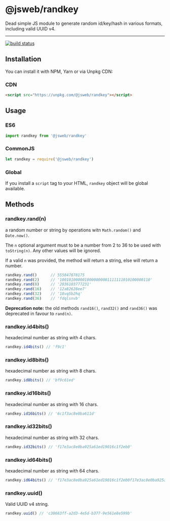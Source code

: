 # @jsweb/randkey

Dead simple JS module to generate random id/key/hash in various formats, including valid UUID v4.

***

[![build status](https://gitlab.com/webjs/randkey/badges/master/build.svg)](https://gitlab.com/webjs/randkey/commits/master)

## Installation

You can install it with NPM, Yarn or via Unpkg CDN:

### CDN

```html
<script src="https://unpkg.com/@jsweb/randkey"></script>
```

## Usage

### ES6

```javascript
import randkey from '@jsweb/randkey'
```

### CommonJS

```javascript
let randkey = require('@jsweb/randkey')
```

### Global

If you install a `script` tag to your HTML, `randkey` object will be global available.

## Methods

### randkey.rand(n)

a random number or string by operations witn `Math.random()` and `Date.now()`.

The `n` optional argument must to be a number from 2 to 36 to be used with `toString(n)`. Any other values will be ignored.

If a valid `n` was provided, the method will return a string, else will return a number.

```javascript
randkey.rand()      // 555847878175
randkey.rand(2)     // '1001010000010000000001111111010100000110'
randkey.rand(8)     // '2036103777231'
randkey.rand(16)    // '12a82628ee7'
randkey.rand(32)    // '18vq5b2hq'
randkey.rand(36)    // 'fdqlsnvb'
```

**Deprecation note:** the old methods `rand16()`, `rand32()` and `rand36()` was deprecated in favour to `rand(n)`.

### randkey.id4bits()

hexadecimal number as string with 4 chars.

```javascript
randkey.id4bits() // 'f9c1'
```

### randkey.id8bits()

hexadecimal number as string with 8 chars.

```javascript
randkey.id8bits() // 'bf9c61ed'
```

### randkey.id16bits()

hexadecimal number as string with 16 chars.

```javascript
randkey.id16bits() // '6c1f3ac8e0ba611d'
```

### randkey.id32bits()

hexadecimal number as string with 32 chars.

```javascript
randkey.id32bits() // 'f17e3ac8e0ba925a61ed19016c1f2eb0'
```

### randkey.id64bits()

hexadecimal number as string with 64 chars.

```javascript
randkey.id64bits() // 'f17e3ac8e0ba925a61ed19016c1f2eb0f17e3ac8e0ba925a61ed19016c1f2eb0'
```

### randkey.uuid()

Valid UUID v4 string.

```javascript
randkey.uuid() // 'c30663ff-a2d3-4e5d-b377-9e561e8e599b'
```
